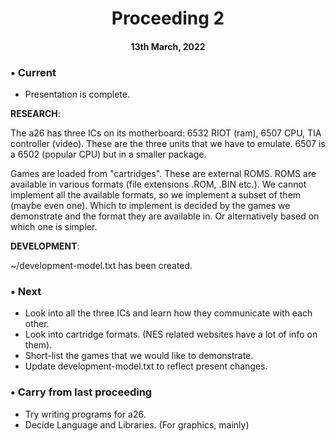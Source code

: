 <h1 align="center" class="smallcaps"> Proceeding 2 </h1>
<h4 align="center" class="smallcaps"> 13th March, 2022 </h4>

### • Current 

* Presentation is complete. 

**RESEARCH**:

The a26 has three ICs on its motherboard: 6532 RIOT (ram), 6507 CPU, TIA
controller (video). These are the three units that we have to emulate. 6507
is a 6502 (popular CPU) but in a smaller package.

Games are loaded from "cartridges". These are external ROMS. ROMS are available
in various formats (file extensions .ROM, .BIN etc.). We cannot implement all the available formats, so we implement a subset of them (maybe even one). Which to implement
is decided by the games we demonstrate and the format they are available in. Or
alternatively based on which one is simpler. 

**DEVELOPMENT**:

~/development-model.txt has been created.


### • Next

* Look into all the three ICs and learn how they communicate with each 
other.
* Look into cartridge formats. (NES related websites have a lot of info on
  them).
* Short-list the games that we would like to demonstrate.
* Update development-model.txt to reflect present changes.

### • Carry from last proceeding

* Try writing programs for a26.
* Decide Language and Libraries. (For graphics, mainly)
